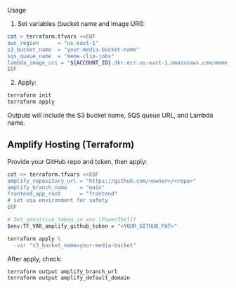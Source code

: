 Usage

1. Set variables (bucket name and image URI):

```bash
cat > terraform.tfvars <<EOF
aws_region      = "us-east-1"
s3_bucket_name  = "your-media-bucket-name"
sqs_queue_name  = "meme-clip-jobs"
lambda_image_uri = "${ACCOUNT_ID}.dkr.ecr.us-east-1.amazonaws.com/meme-clip:latest"
EOF
```

2. Apply:

```bash
terraform init
terraform apply
```

Outputs will include the S3 bucket name, SQS queue URL, and Lambda name.

## Amplify Hosting (Terraform)

Provide your GitHub repo and token, then apply:

```bash
cat >> terraform.tfvars <<EOF
amplify_repository_url = "https://github.com/<owner>/<repo>"
amplify_branch_name    = "main"
frontend_app_root      = "frontend"
# set via environment for safety
EOF

# Set sensitive token in env (PowerShell)
$env:TF_VAR_amplify_github_token = "<YOUR_GITHUB_PAT>"

terraform apply \
  -var "s3_bucket_name=your-media-bucket"
```

After apply, check:

```bash
terraform output amplify_branch_url
terraform output amplify_default_domain
```

